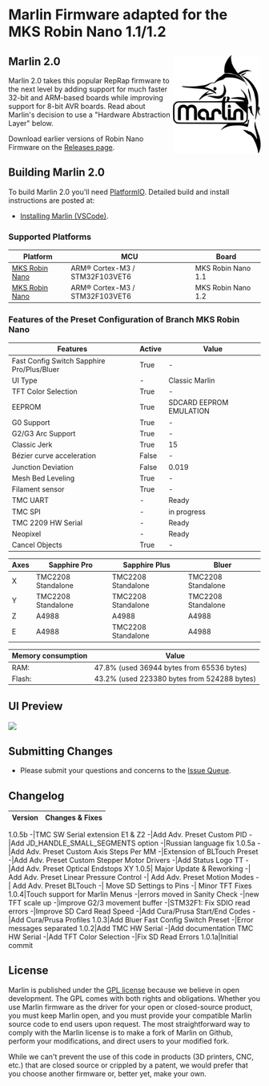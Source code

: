 # Marlin Firmware adapted for the MKS Robin Nano 1.1/1.2


## Marlin 2.0<img align="right" width=175 src="buildroot/share/pixmaps/logo/marlin-250.png" />


Marlin 2.0 takes this popular RepRap firmware to the next level by adding support for much faster 32-bit and ARM-based boards while improving support for 8-bit AVR boards. Read about Marlin's decision to use a "Hardware Abstraction Layer" below.

Download earlier versions of Robin Nano Firmware on the [Releases page](https://github.com/le3tspeak/Marlin-2.0.X-Sapphire-PRO/releases).

## Building Marlin 2.0

To build Marlin 2.0 you'll need [PlatformIO](http://docs.platformio.org/en/latest/ide.html#platformio-ide). Detailed build and install instructions are posted at:

 
  - [Installing Marlin (VSCode)](http://marlinfw.org/docs/basics/install_platformio_vscode.html).

### Supported Platforms

  Platform|MCU| Board
  --------|---|-------
  [MKS Robin Nano](https://makerbase.com.cn/en/)|ARM® Cortex-M3 / STM32F103VET6| MKS Robin Nano 1.1 
  [MKS Robin Nano](https://makerbase.com.cn/en/)|ARM® Cortex-M3 / STM32F103VET6| MKS Robin Nano 1.2
  
### Features of the Preset Configuration of Branch MKS Robin Nano

  Features|Active|Value
  --------|------|-----
  Fast Config Switch Sapphire Pro/Plus/Bluer|True|-
  UI Type|-|Classic Marlin
  TFT Color Selection|True|-
  EEPROM|True|SDCARD EEPROM EMULATION
  G0 Support|True|-
  G2/G3 Arc Support|True|-
  Classic Jerk|True|15
  Bézier curve acceleration|False|-
  Junction Deviation|False|0.019
  Mesh Bed Leveling|True|-
  Filament sensor|True|-
  TMC UART|-|Ready
  TMC SPI|-|in progress
  TMC 2209 HW Serial|-|Ready
  Neopixel|-|Ready
  Cancel Objects|True|-


  Axes|Sapphire Pro|Sapphire Plus|Bluer
  ----|----|----|----
  X|TMC2208 Standalone|TMC2208 Standalone|TMC2208 Standalone
  Y|TMC2208 Standalone|TMC2208 Standalone|TMC2208 Standalone
  Z|A4988|A4988|A4988
  E|A4988|TMC2208 Standalone|A4988

  Memory consumption|Value
  --------------------|-------------------------------------------
  RAM:    |47.8% (used 36944 bytes from 65536 bytes)
  Flash:  |43.2% (used 223380 bytes from 524288 bytes)

## UI Preview
<img align="center" width=650 src="/docs/UI.png" />
  
## Submitting Changes

- Please submit your questions and concerns to the [Issue Queue](https://github.com/le3tspeak/Marlin-2.0.X-MKS-Robin-Nano/issues).


## Changelog

Version|Changes & Fixes
-------|-------
1.0.5b
  -|TMC SW Serial extension E1 & Z2
  -|Add Adv. Preset Custom PID
  -|Add JD_HANDLE_SMALL_SEGMENTS option
  -|Russian language fix
1.0.5a
  -|Add Adv. Preset Custom Axis Steps Per MM
  -|Extension of BLTouch Preset
  -|Add Adv. Preset Custom Stepper Motor Drivers
  -|Add Status Logo TT
  -|Add Adv. Preset Optical Endstops XY
1.0.5| Major Update & Reworking
  -| Add Adv. Preset Linear Pressure Control
  -| Add Adv. Preset Motion Modes
  -| Add Adv. Preset BLTouch
  -| Move SD Settings to Pins
  -| Minor TFT Fixes
1.0.4|Touch support for Marlin Menus
  -|errors moved in Sanity Check
  -|new TFT scale up
  -|improve G2/3 movement buffer
  -|STM32F1: Fix SDIO read errors
  -|Improve SD Card Read Speed
  -|Add Cura/Prusa Start/End Codes
  -|Add Cura/Prusa Profiles
1.0.3|Add Bluer Fast Config Switch Preset 
  -|Error messages separated
1.0.2|Add TMC HW Serial
  -|Add documentation TMC HW Serial
  -|Add TFT Color Selection
  -|Fix SD Read Errors
1.0.1a|Initial commit
  

## License

Marlin is published under the [GPL license](/LICENSE) because we believe in open development. The GPL comes with both rights and obligations. Whether you use Marlin firmware as the driver for your open or closed-source product, you must keep Marlin open, and you must provide your compatible Marlin source code to end users upon request. The most straightforward way to comply with the Marlin license is to make a fork of Marlin on Github, perform your modifications, and direct users to your modified fork.

While we can't prevent the use of this code in products (3D printers, CNC, etc.) that are closed source or crippled by a patent, we would prefer that you choose another firmware or, better yet, make your own.
